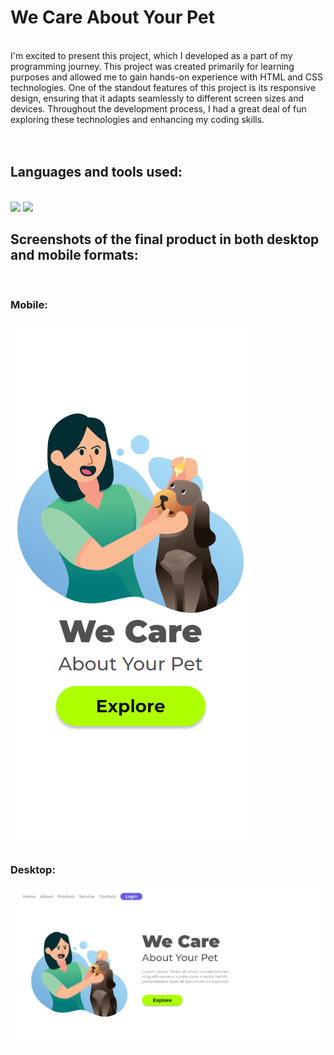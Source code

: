 # We Care About Your Pet
</br>
 I'm excited to present this project, which I developed as a part of my programming journey. This project was created primarily for learning purposes and allowed me to gain hands-on experience with HTML and CSS technologies. One of the standout features of this project is its responsive design, ensuring that it adapts seamlessly to different screen sizes and devices. Throughout the development process, I had a great deal of fun exploring these technologies and enhancing my coding skills.
</br></br></br>
<h2>Languages and tools used:</h2>
</br>
   <img src="https://img.shields.io/badge/HTML5-E34F26?style=for-the-badge&logo=html5&logoColor=white"/>
   <img src="https://img.shields.io/badge/CSS3-1572B6?style=for-the-badge&logo=css3&logoColor=white"/>

  
<h2>Screenshots of the final product in both desktop and mobile formats:</h2>
</br>
<h3>Mobile:</h3>
<img src="https://github.com/lucca-sa/we-care-about-your-pet/blob/main/img/view%20prints/Smartphone%20View.png?raw=true" />
<h3>Desktop:</h3>
<img src="https://github.com/lucca-sa/we-care-about-your-pet/blob/main/img/view%20prints/Desktop%20View.png?raw=true" />
